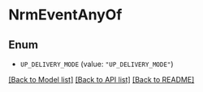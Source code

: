 # NrmEventAnyOf

## Enum


* `UP_DELIVERY_MODE` (value: `"UP_DELIVERY_MODE"`)


[[Back to Model list]](../README.md#documentation-for-models) [[Back to API list]](../README.md#documentation-for-api-endpoints) [[Back to README]](../README.md)


